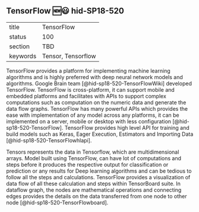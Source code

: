 ## TensorFlow :new::smiley: hid-SP18-520


|          |            |
| -------- | ---------- |
| title    | TensorFlow |
| status   | 100         |
| section  | TBD        |
| keywords | Tensor, Tensorflow|

TensorFlow provides a platform for implementing machine learning 
algorithms and is highly preferred with deep neural network models 
and algorithms. Google Brain team [@hid-sp18-520-TensorFlowWiki] 
developed TensorFlow. TensorFlow is cross-platform, it can support 
mobile and embedded platforms and facilitates with APIs to support 
complex computations such as computation on the numeric data and 
generate the data flow graphs. TensorFlow has many powerful APIs 
which provides the ease with implementation of any model across 
any platforms, it can be implemented on a server, mobile 
or desktop with less configuration [@hid-sp18-520-TensorFlow].
TensorFlow provides high level API for training and build models such as
Keras, Eager Execution, Estimators and Importing Data 
[@hid-sp18-520-TensorFlowhlapi].

Tensors represents the data in Tensorflow, which are multidimensional 
arrays. Model built using TensorFlow, can have lot of computations and 
steps before it produces the respective output for classification or 
prediction or any results for Deep learning algorithms and can be 
tedious to follow all the steps and calculations. TensorFlow provides 
a visualization of data flow of all these calculation and steps within 
TensorBoard suite. In dataflow graph, the nodes are mathematical operations
and connecting edges provides the details on the data transferred from 
one node to other node [@hid-sp18-520-TensorFlowboard].
